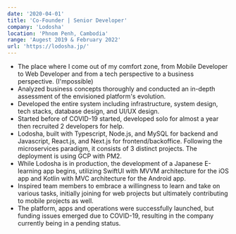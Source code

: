 ```yaml
---
date: '2020-04-01'
title: 'Co-Founder | Senior Developer'
company: 'Lodosha'
location: 'Phnom Penh, Cambodia'
range: 'Augest 2019 & February 2022'
url: 'https://lodosha.jp/'
---
```


- The place where I come out of my comfort zone, from Mobile Developer to Web Developer and from a tech perspective to a business perspective. (I'mpossible)
- Analyzed business concepts thoroughly and conducted an in-depth assessment of the envisioned platform's evolution.
- Developed the entire system including infrastructure, system design, tech stacks, database design, and UI/UX design.
- Started before of COVID-19 started, developed solo for almost a year then recruited 2 developers for help. 
- Lodosha, built with Typescript, Node.js, and MySQL for backend and Javascript, React.js, and Next.js for frontend/backoffice. Following the microservices paradigm, it consists of 3 distinct projects. The deployment is using GCP with PM2.
- While Lodosha is in production, the development of a Japanese E-learning app begins, utilizing SwiftUI with MVVM architecture for the iOS app and Kotlin with MVC architecture for the Android app.
- Inspired team members to embrace a willingness to learn and take on various tasks, initially joining for web projects but ultimately contributing to mobile projects as well.
- The platform, apps and operations were successfully launched, but funding issues emerged due to COVID-19, resulting in the company currently being in a pending status.
